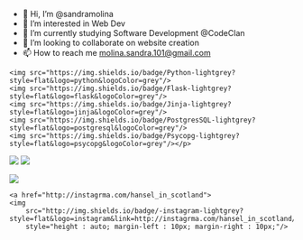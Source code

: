 - 👋 Hi, I’m @sandramolina
- 👀 I’m interested in Web Dev
- 🌱 I’m currently studying Software Development @CodeClan
- 💞️ I’m looking to collaborate on website creation
- 📫 How to reach me molina.sandra.101@gmail.com 

<p align = "left">
    
    <img src="https://img.shields.io/badge/Python-lightgrey?style=flat&logo=python&logoColor=grey"/> 
    <img src="https://img.shields.io/badge/Flask-lightgrey?style=flat&logo=flask&logoColor=grey"/>
    <img src="https://img.shields.io/badge/Jinja-lightgrey?style=flat&logo=jinja&logoColor=grey"/>
    <img src="https://img.shields.io/badge/PostgresSQL-lightgrey?style=flat&logo=postgresql&logoColor=grey"/>
    <img src="https://img.shields.io/badge/Psycopg-lightgrey?style=flat&logo=psycopg&logoColor=grey"/></p>
 <p align = "left">
    <img src="https://img.shields.io/badge/JavaScript-F7DF1E?style=for-the-badge&logo=javascript&logoColor=black">
    <img src="https://img.shields.io/badge/React-lightgrey?style=flat&logo=react&logoColor=grey"> </p> 


<p align = "left">        
<a href="https://hits.seeyoufarm.com">
    <img src="https://hits.seeyoufarm.com/api/count/incr/badge.svg?url=https%3A%2F%2Fgithub.com%2Fhanselkang%2F&count_bg=%23ACACAC&title_bg=%23555555&icon=&icon_color=%23E7E7E7&title=hits&edge_flat=false"/></a>

    <a href="http://instagrma.com/hansel_in_scotland">
    <img 
        src="http://img.shields.io/badge/-instagram-lightgrey?style=flat&logo=instagram&link=http://instagrma.com/hansel_in_scotland/"
        style="height : auto; margin-left : 10px; margin-right : 10px;"/>
</a>

<!---
sandramolina/sandramolina is a ✨ special ✨ repository because its `README.md` (this file) appears on your GitHub profile.
You can click the Preview link to take a look at your changes.
--->
